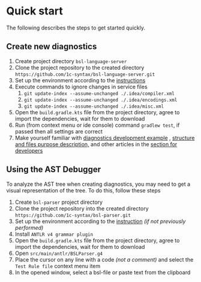 # Quick start

The following describes the steps to get started quickly.

## Create new diagnostics

1. Create project directory `bsl-language-server`
2. Clone the project repository to the created directory `https://github.com/1c-syntax/bsl-language-server.git`
3. Set up the environment according to the [instructions](EnvironmentSetting.md)
4. Execute commands to ignore changes in service files
    1.  `git update-index --assume-unchanged ./.idea/compiler.xml` 
    2.  `git update-index --assume-unchanged ./.idea/encodings.xml` 
    3.  `git update-index --assume-unchanged ./.idea/misc.xml` 
5. Open the `build.gradle.kts` file from the project directory, agree to import the dependencies, wait for them to download
6. Run (from context menu or ide console) command `gradlew test`, if passed then all settings are correct
7. Make yourself familiar with  [diagnostics development example](DiagnosticExample.md) , [structure and files purpose description,](DiagnosticStructure.md) and other articles in the [section for developers](index.md)

## Using the AST Debugger

To analyze the AST tree when creating diagnostics, you may need to get a visual representation of the tree. To do this, follow these steps

1. Create `bsl-parser` project directory
2. Clone the project repository into the created directory `https://github.com/1c-syntax/bsl-parser.git`
3. Set up the environment according to the [instruction](EnvironmentSetting.md) *(if not previously performed)*
4. Install `ANTLR v4 grammar plugin`
5. Open the `build.gradle.kts` file from the project directory, agree to import the dependencies, wait for them to download
6. Open `src/main/antlr/BSLParser.g4`
7. Place the cursor on any line with a code *(not a comment)* and select the `Test Rule file` context menu item
8. In the opened window, select a bsl-file or paste text from the clipboard
